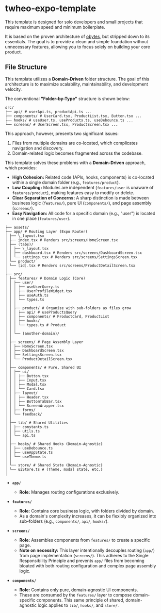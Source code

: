 # twheo-expo-template

This template is designed for solo developers and small projects that require maximum speed and minimum boilerplate.

It is based on the proven architecture of [obytes](https://github.com/obytes/react-native-template-obytes), but stripped down to its essentials. The goal is to provide a clean and simple foundation without unnecessary features, allowing you to focus solely on building your core product.

## File Structure

This template utilizes a **Domain-Driven** folder structure. The goal of this architecture is to maximize scalability, maintainability, and development velocity.

The conventional **"Folder-by-Type"** structure is shown below:

```
src/
├── api/ # userApi.ts, productApi.ts ...
├── components/ # UserCard.tsx, ProductList.tsx, Button.tsx ...
├── hooks/ # useUser.ts, useProducts.ts, useDebounce.ts ...
└── screens/ # UserScreen.tsx, ProductScreen.tsx ...
```

This approach, however, presents two significant issues:

1.  Files from multiple domains are co-located, which complicates navigation and discovery.
2.  Domain-related logic becomes fragmented across the codebase.

This template solves these problems with a **Domain-Driven** approach, which provides:

- **High Cohesion:** Related code (APIs, hooks, components) is co-located within a single domain folder (e.g., `features/product`).
- **Low Coupling:** Modules are independent (`features/user` is unaware of `features/product`), making features easy to modify or delete.
- **Clear Separation of Concerns:** A sharp distinction is made between business logic (`features/`), pure UI (`components/`), and page assembly (`screens/`).
- **Easy Navigation:** All code for a specific domain (e.g., "user") is located in one place (`features/user`).

```
├── assets/
├── app/ # Routing Layer (Expo Router)
│ ├── \_layout.tsx
│ ├── index.tsx # Renders src/screens/HomeScreen.tsx
│ ├── (tabs)/
│ │ ├── \_layout.tsx
│ │ ├── dashboard.tsx # Renders src/screens/DashboardScreen.tsx
│ │ └── settings.tsx # Renders src/screens/SettingsScreen.tsx
│ └── product/
│ └── [id].tsx # Renders src/screens/ProductDetailScreen.tsx
│
├── src/
│ ├── features/ # Domain Logic (Core)
│ │ ├── user/
│ │ │ ├── useUserQuery.ts
│ │ │ ├── UserProfileWidget.tsx
│ │ │ ├── useAuth.ts
│ │ │ └── types.ts
│ │ │
│ │ ├── product/ # Organize with sub-folders as files grow
│ │ │ ├── api/ # useProductsQuery
│ │ │ ├── components/ # ProductCard, ProductList
│ │ │ ├── hooks/
│ │ │ └── types.ts # Product
│ │ │
│ │ └── (another-domain)/
│ │
│ ├── screens/ # Page Assembly Layer
│ │ ├── HomeScreen.tsx
│ │ ├── DashboardScreen.tsx
│ │ ├── SettingsScreen.tsx
│ │ └── ProductDetailScreen.tsx
│ │
│ ├── components/ # Pure, Shared UI
│ │ ├── ui/
│ │ │ ├── Button.tsx
│ │ │ ├── Input.tsx
│ │ │ ├── Modal.tsx
│ │ │ └── Card.tsx
│ │ ├── layout/
│ │ │ ├── Header.tsx
│ │ │ ├── BottomTabBar.tsx
│ │ │ └── ScreenWrapper.tsx
│ │ ├── forms/
│ │ └── feedback/
│ │
│ ├── lib/ # Shared Utilities
│ │ ├── constants.ts
│ │ ├── utils.ts
│ │ └── api.ts
│ │
│ ├── hooks/ # Shared Hooks (Domain-Agnostic)
│ │ ├── useDebounce.ts
│ │ ├── useAppState.ts
│ │ └── useTheme.ts
│ │
│ └── store/ # Shared State (Domain-Agnostic)
│ └── uiStore.ts # (Theme, modal state, etc.)
│
```

- **`app/`**
  - **Role:** Manages routing configurations exclusively.

- **`features/`**
  - **Role:** Contains core business logic, with folders divided by domain.
  - As a domain's complexity increases, it can be flexibly organized into sub-folders (e.g., `components/`, `api/`, `hooks/`).

- **`screens/`**
  - **Role:** Assembles components from `features/` to create a specific page.
  - **Note on necessity:** This layer intentionally decouples routing (`app/`) from page implementation (`screens/`). This adheres to the Single Responsibility Principle and prevents `app/` files from becoming bloated with both routing configuration and complex page assembly logic.

- **`components/`**
  - **Role:** Contains only pure, domain-agnostic UI components.
  - These are consumed by the `features/` layer to compose domain-specific components. This same principle of shared, domain-agnostic logic applies to `lib/`, `hooks/`, and `store/`.
